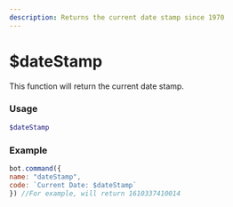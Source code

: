 ```yaml
---
description: Returns the current date stamp since 1970
---
```


# $dateStamp

This function will return the current date stamp.

### Usage
```php
$dateStamp
```

### Example

```javascript
bot.command({
name: "dateStamp",
code: `Current Date: $dateStamp`
}) //For example, will return 1610337410014 
```

